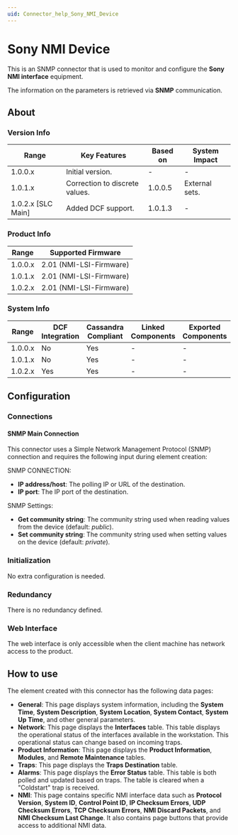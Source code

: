 ```yaml
---
uid: Connector_help_Sony_NMI_Device
---
```


# Sony NMI Device

This is an SNMP connector that is used to monitor and configure the **Sony NMI interface** equipment.

The information on the parameters is retrieved via **SNMP** communication.

## About

### Version Info

| **Range**            | **Key Features**               | **Based on** | **System Impact** |
|----------------------|--------------------------------|--------------|-------------------|
| 1.0.0.x              | Initial version.               | \-           | \-                |
| 1.0.1.x              | Correction to discrete values. | 1.0.0.5      | External sets.    |
| 1.0.2.x \[SLC Main\] | Added DCF support.             | 1.0.1.3      | \-                |

### Product Info

| **Range** | **Supported Firmware**  |
|-----------|-------------------------|
| 1.0.0.x   | 2.01 (NMI-LSI-Firmware) |
| 1.0.1.x   | 2.01 (NMI-LSI-Firmware) |
| 1.0.2.x   | 2.01 (NMI-LSI-Firmware) |

### System Info

| **Range** | **DCF Integration** | **Cassandra Compliant** | **Linked Components** | **Exported Components** |
|-----------|---------------------|-------------------------|-----------------------|-------------------------|
| 1.0.0.x   | No                  | Yes                     | \-                    | \-                      |
| 1.0.1.x   | No                  | Yes                     | \-                    | \-                      |
| 1.0.2.x   | Yes                 | Yes                     | \-                    | \-                      |

## Configuration

### Connections

#### SNMP Main Connection

This connector uses a Simple Network Management Protocol (SNMP) connection and requires the following input during element creation:

SNMP CONNECTION:

- **IP address/host**: The polling IP or URL of the destination.
- **IP port**: The IP port of the destination.

SNMP Settings:

- **Get community string**: The community string used when reading values from the device (default: *public*).
- **Set community string**: The community string used when setting values on the device (default: *private*).

### Initialization

No extra configuration is needed.

### Redundancy

There is no redundancy defined.

### Web Interface

The web interface is only accessible when the client machine has network access to the product.

## How to use

The element created with this connector has the following data pages:

- **General**: This page displays system information, including the **System Time**, **System Description**, **System Location**, **System Contact**, **System Up Time**, and other general parameters.
- **Network**: This page displays the **Interfaces** table. This table displays the operational status of the interfaces available in the workstation. This operational status can change based on incoming traps.
- **Product Information**: This page displays the **Product Information**, **Modules**, and **Remote Maintenance** tables.
- **Traps**: This page displays the **Traps Destination** table.
- **Alarms**: This page displays the **Error Status** table. This table is both polled and updated based on traps. The table is cleared when a "Coldstart" trap is received.
- **NMI**: This page contains specific NMI interface data such as **Protocol Version**, **System ID**, **Control Point ID**, **IP Checksum Errors**, **UDP Checksum Errors**, **TCP Checksum Errors**, **NMI Discard Packets**, and **NMI Checksum Last Change**. It also contains page buttons that provide access to additional NMI data.

